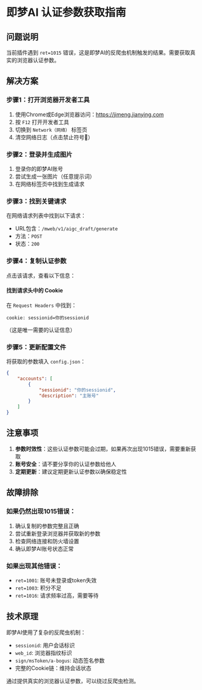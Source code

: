 # 即梦AI 认证参数获取指南

## 问题说明

当前插件遇到 `ret=1015` 错误，这是即梦AI的反爬虫机制触发的结果。需要获取真实的浏览器认证参数。

## 解决方案

### 步骤1：打开浏览器开发者工具

1. 使用Chrome或Edge浏览器访问：https://jimeng.jianying.com
2. 按 `F12` 打开开发者工具
3. 切换到 `Network（网络）` 标签页
4. 清空网络日志（点击禁止符号🚫）

### 步骤2：登录并生成图片

1. 登录你的即梦AI账号
2. 尝试生成一张图片（任意提示词）
3. 在网络标签页中找到生成请求

### 步骤3：找到关键请求

在网络请求列表中找到以下请求：
- URL包含：`/mweb/v1/aigc_draft/generate`
- 方法：`POST`
- 状态：`200`

### 步骤4：复制认证参数

点击该请求，查看以下信息：

#### 找到请求头中的 Cookie
在 `Request Headers` 中找到：
```
cookie: sessionid=你的sessionid
```
（这是唯一需要的认证信息）

### 步骤5：更新配置文件

将获取的参数填入 `config.json`：

```json
{
    "accounts": [
        {
            "sessionid": "你的sessionid",
            "description": "主账号"
        }
    ]
}
```

## 注意事项

1. **参数时效性**：这些认证参数可能会过期，如果再次出现1015错误，需要重新获取
2. **账号安全**：请不要分享你的认证参数给他人
3. **定期更新**：建议定期更新认证参数以确保稳定性

## 故障排除

### 如果仍然出现1015错误：
1. 确认复制的参数完整且正确
2. 尝试重新登录浏览器并获取新的参数
3. 检查网络连接和防火墙设置
4. 确认即梦AI账号状态正常

### 如果出现其他错误：
- `ret=1001`: 账号未登录或token失效
- `ret=1003`: 积分不足
- `ret=1016`: 请求频率过高，需要等待

## 技术原理

即梦AI使用了复杂的反爬虫机制：
- `sessionid`: 用户会话标识
- `web_id`: 浏览器指纹标识  
- `sign/msToken/a-bogus`: 动态签名参数
- 完整的Cookie链：维持会话状态


通过提供真实的浏览器认证参数，可以绕过反爬虫检测。 
